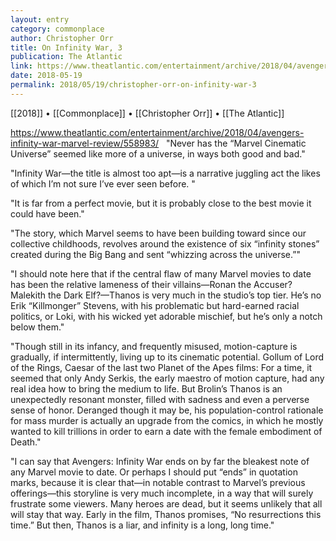 ```yaml
---
layout: entry
category: commonplace
author: Christopher Orr
title: On Infinity War, 3
publication: The Atlantic
link: https://www.theatlantic.com/entertainment/archive/2018/04/avengers-infinity-war-marvel-review/558983/
date: 2018-05-19
permalink: 2018/05/19/christopher-orr-on-infinity-war-3
---
```


[[2018]] • [[Commonplace]] • [[Christopher Orr]] • [[The Atlantic]]

https://www.theatlantic.com/entertainment/archive/2018/04/avengers-infinity-war-marvel-review/558983/
 
"Never has the “Marvel Cinematic Universe” seemed like more of a universe, in ways both good and bad."

"Infinity War—the title is almost too apt—is a narrative juggling act the likes of which I’m not sure I’ve ever seen before. "

"It is far from a perfect movie, but it is probably close to the best movie it could have been."

"The story, which Marvel seems to have been building toward since our collective childhoods, revolves around the existence of six “infinity stones” created during the Big Bang and sent “whizzing across the universe.”"

"I should note here that if the central flaw of many Marvel movies to date has been the relative lameness of their villains—Ronan the Accuser? Malekith the Dark Elf?—Thanos is very much in the studio’s top tier. He’s no Erik “Killmonger” Stevens, with his problematic but hard-earned racial politics, or Loki, with his wicked yet adorable mischief, but he’s only a notch below them."

"Though still in its infancy, and frequently misused, motion-capture is gradually, if intermittently, living up to its cinematic potential. Gollum of Lord of the Rings, Caesar of the last two Planet of the Apes films: For a time, it seemed that only Andy Serkis, the early maestro of motion capture, had any real idea how to bring the medium to life. But Brolin’s Thanos is an unexpectedly resonant monster, filled with sadness and even a perverse sense of honor. Deranged though it may be, his population-control rationale for mass murder is actually an upgrade from the comics, in which he mostly wanted to kill trillions in order to earn a date with the female embodiment of Death."

"I can say that Avengers: Infinity War ends on by far the bleakest note of any Marvel movie to date. Or perhaps I should put “ends” in quotation marks, because it is clear that—in notable contrast to Marvel’s previous offerings—this storyline is very much incomplete, in a way that will surely frustrate some viewers. Many heroes are dead, but it seems unlikely that all will stay that way. Early in the film, Thanos promises, “No resurrections this time.” But then, Thanos is a liar, and infinity is a long, long time."



